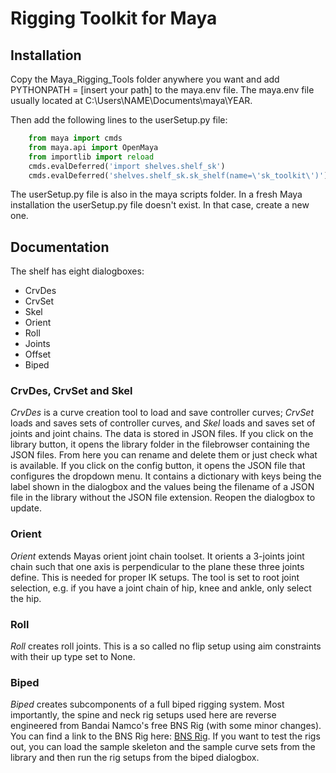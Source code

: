 # Rigging Toolkit for Maya

## Installation
Copy the Maya_Rigging_Tools folder anywhere you want and add PYTHONPATH = [insert your path] to the maya.env file. The maya.env file usually located at C:\Users\NAME\Documents\maya\YEAR.

Then add the following lines to the userSetup.py file:

```python
    from maya import cmds
    from maya.api import OpenMaya
    from importlib import reload
    cmds.evalDeferred('import shelves.shelf_sk')
    cmds.evalDeferred('shelves.shelf_sk.sk_shelf(name=\'sk_toolkit\')')
```

The userSetup.py file is also in the maya scripts folder. In a fresh Maya installation the userSetup.py file doesn't exist. In that case, create a new one.

## Documentation

The shelf has eight dialogboxes:
* CrvDes
* CrvSet
* Skel
* Orient
* Roll
* Joints
* Offset
* Biped

### CrvDes, CrvSet and Skel
*CrvDes* is a curve creation tool to load and save controller curves; *CrvSet* loads and saves sets of controller curves, and *Skel* loads and saves set of joints and joint chains. The data is stored in JSON files. If you click on the library button, it opens the library folder in the filebrowser containing the JSON files. From here you can rename and delete them or just check what is available. If you click on the config button, it opens the JSON file that configures the dropdown menu. It contains a dictionary with keys being the label shown in the dialogbox and the values being the filename of a JSON file in the library without the JSON file extension. Reopen the dialogbox to update.

### Orient
*Orient* extends Mayas orient joint chain toolset. It orients a 3-joints joint chain such that one axis is perpendicular to the plane these three joints define. This is needed for proper IK setups. The tool is set to root joint selection, e.g. if you have a joint chain of hip, knee and ankle, only select the hip.

### Roll
*Roll* creates roll joints. This is a so called no flip setup using aim constraints with their up type set to None.

### Biped
*Biped* creates subcomponents of a full biped rigging system. Most importantly, the spine and neck rig setups used here are reverse engineered from Bandai Namco's free BNS Rig (with some minor changes). You can find a link to the BNS Rig here: [BNS Rig](https://kunanim.wordpress.com/2020/06/06/ridicule-is-nothing-to-be-scared-of/). If you want to test the rigs out, you can load the sample skeleton and the sample curve sets from the library and then run the rig setups from the biped dialogbox.














